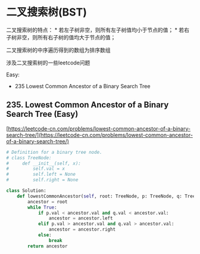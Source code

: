 # 二叉搜索树(BST)

二叉搜索树的特点： 
                * 若左子树非空，则所有左子树值均小于节点的值；
                * 若右子树非空，则所有右子树的值均大于节点的值；

二叉搜索树的中序遍历得到的数组为排序数组

涉及二叉搜索树的一些leetcode问题

Easy:
* 235 Lowest Common Ancestor of a Binary Search Tree

##  235. Lowest Common Ancestor of a Binary Search Tree (Easy)
[https://leetcode-cn.com/problems/lowest-common-ancestor-of-a-binary-search-tree/](https://leetcode-cn.com/problems/lowest-common-ancestor-of-a-binary-search-tree/)
```python
# Definition for a binary tree node.
# class TreeNode:
#     def __init__(self, x):
#         self.val = x
#         self.left = None
#         self.right = None

class Solution:
    def lowestCommonAncestor(self, root: TreeNode, p: TreeNode, q: TreeNode) -> TreeNode:
        ancestor = root
        while True:
            if p.val < ancestor.val and q.val < ancestor.val:
                ancestor = ancestor.left
            elif p.val > ancestor.val and q.val > ancestor.val:
                ancestor = ancestor.right
            else:
                break
        return ancestor
